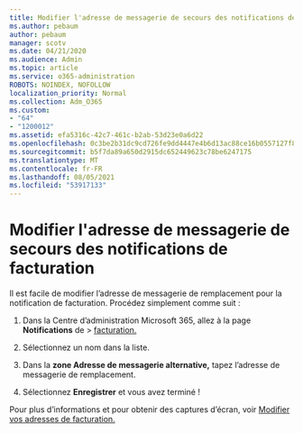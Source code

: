 ```yaml
---
title: Modifier l'adresse de messagerie de secours des notifications de facturation
ms.author: pebaum
author: pebaum
manager: scotv
ms.date: 04/21/2020
ms.audience: Admin
ms.topic: article
ms.service: o365-administration
ROBOTS: NOINDEX, NOFOLLOW
localization_priority: Normal
ms.collection: Adm_O365
ms.custom:
- "64"
- "1200012"
ms.assetid: efa5316c-42c7-461c-b2ab-53d23e0a6d22
ms.openlocfilehash: 0c3be2b31dc9cd726fe9dd4447e4b6d13ac88ce16b0557127f804a86fee3fb10
ms.sourcegitcommit: b5f7da89a650d2915dc652449623c78be6247175
ms.translationtype: MT
ms.contentlocale: fr-FR
ms.lasthandoff: 08/05/2021
ms.locfileid: "53917133"
---
```

# <a name="change-the-alternate-email-address-for-billing-notification"></a>Modifier l'adresse de messagerie de secours des notifications de facturation

Il est facile de modifier l’adresse de messagerie de remplacement pour la notification de facturation. Procédez simplement comme suit :
  
1. Dans la Centre d’administration Microsoft 365, allez à la page **Notifications** de \> [facturation.](https://go.microsoft.com/fwlink/p/?linkid=853212)  

2. Sélectionnez un nom dans la liste.

3. Dans la **zone Adresse de messagerie alternative,** tapez l’adresse de messagerie de remplacement.

4. Sélectionnez **Enregistrer** et vous avez terminé !

Pour plus d’informations et pour obtenir des captures d’écran, voir [Modifier vos adresses de facturation.](https://docs.microsoft.com/microsoft-365/commerce/billing-and-payments/change-your-billing-addresses)
  